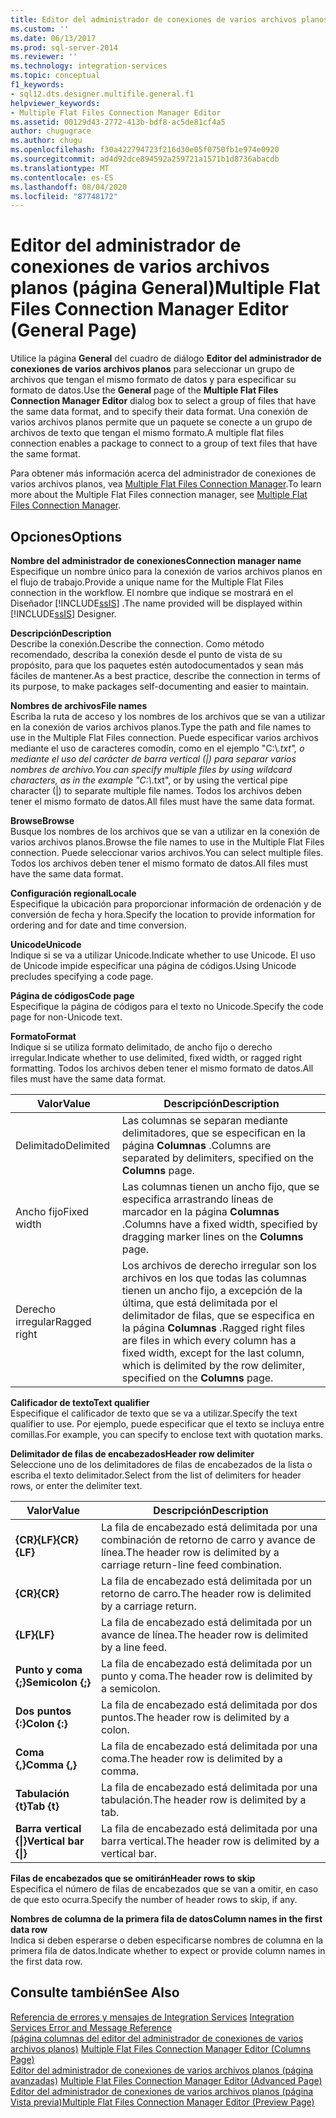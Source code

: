 ```yaml
---
title: Editor del administrador de conexiones de varios archivos planos (página general) | Microsoft Docs
ms.custom: ''
ms.date: 06/13/2017
ms.prod: sql-server-2014
ms.reviewer: ''
ms.technology: integration-services
ms.topic: conceptual
f1_keywords:
- sql12.dts.designer.multifile.general.f1
helpviewer_keywords:
- Multiple Flat Files Connection Manager Editor
ms.assetid: 00129d43-2772-413b-bdf8-ac5de81cf4a5
author: chugugrace
ms.author: chugu
ms.openlocfilehash: f30a422794723f216d30e05f0750fb1e974e0920
ms.sourcegitcommit: ad4d92dce894592a259721a1571b1d8736abacdb
ms.translationtype: MT
ms.contentlocale: es-ES
ms.lasthandoff: 08/04/2020
ms.locfileid: "87748172"
---
```

# <a name="multiple-flat-files-connection-manager-editor-general-page"></a><span data-ttu-id="9c592-102">Editor del administrador de conexiones de varios archivos planos (página General)</span><span class="sxs-lookup"><span data-stu-id="9c592-102">Multiple Flat Files Connection Manager Editor (General Page)</span></span>
  <span data-ttu-id="9c592-103">Utilice la página **General** del cuadro de diálogo **Editor del administrador de conexiones de varios archivos planos** para seleccionar un grupo de archivos que tengan el mismo formato de datos y para especificar su formato de datos.</span><span class="sxs-lookup"><span data-stu-id="9c592-103">Use the **General** page of the **Multiple Flat Files Connection Manager Editor** dialog box to select a group of files that have the same data format, and to specify their data format.</span></span> <span data-ttu-id="9c592-104">Una conexión de varios archivos planos permite que un paquete se conecte a un grupo de archivos de texto que tengan el mismo formato.</span><span class="sxs-lookup"><span data-stu-id="9c592-104">A multiple flat files connection enables a package to connect to a group of text files that have the same format.</span></span>  
  
 <span data-ttu-id="9c592-105">Para obtener más información acerca del administrador de conexiones de varios archivos planos, vea [Multiple Flat Files Connection Manager](connection-manager/multiple-flat-files-connection-manager.md).</span><span class="sxs-lookup"><span data-stu-id="9c592-105">To learn more about the Multiple Flat Files connection manager, see [Multiple Flat Files Connection Manager](connection-manager/multiple-flat-files-connection-manager.md).</span></span>  
  
## <a name="options"></a><span data-ttu-id="9c592-106">Opciones</span><span class="sxs-lookup"><span data-stu-id="9c592-106">Options</span></span>  
 <span data-ttu-id="9c592-107">**Nombre del administrador de conexiones**</span><span class="sxs-lookup"><span data-stu-id="9c592-107">**Connection manager name**</span></span>  
 <span data-ttu-id="9c592-108">Especifique un nombre único para la conexión de varios archivos planos en el flujo de trabajo.</span><span class="sxs-lookup"><span data-stu-id="9c592-108">Provide a unique name for the Multiple Flat Files connection in the workflow.</span></span> <span data-ttu-id="9c592-109">El nombre que indique se mostrará en el Diseñador [!INCLUDE[ssIS](../includes/ssis-md.md)] .</span><span class="sxs-lookup"><span data-stu-id="9c592-109">The name provided will be displayed within [!INCLUDE[ssIS](../includes/ssis-md.md)] Designer.</span></span>  
  
 <span data-ttu-id="9c592-110">**Descripción**</span><span class="sxs-lookup"><span data-stu-id="9c592-110">**Description**</span></span>  
 <span data-ttu-id="9c592-111">Describe la conexión.</span><span class="sxs-lookup"><span data-stu-id="9c592-111">Describe the connection.</span></span> <span data-ttu-id="9c592-112">Como método recomendado, describa la conexión desde el punto de vista de su propósito, para que los paquetes estén autodocumentados y sean más fáciles de mantener.</span><span class="sxs-lookup"><span data-stu-id="9c592-112">As a best practice, describe the connection in terms of its purpose, to make packages self-documenting and easier to maintain.</span></span>  
  
 <span data-ttu-id="9c592-113">**Nombres de archivos**</span><span class="sxs-lookup"><span data-stu-id="9c592-113">**File names**</span></span>  
 <span data-ttu-id="9c592-114">Escriba la ruta de acceso y los nombres de los archivos que se van a utilizar en la conexión de varios archivos planos.</span><span class="sxs-lookup"><span data-stu-id="9c592-114">Type the path and file names to use in the Multiple Flat Files connection.</span></span> <span data-ttu-id="9c592-115">Puede especificar varios archivos mediante el uso de caracteres comodín, como en el ejemplo "C:\\*.txt", o mediante el uso del carácter de barra vertical (|) para separar varios nombres de archivo.</span><span class="sxs-lookup"><span data-stu-id="9c592-115">You can specify multiple files by using wildcard characters, as in the example "C:\\*.txt", or by using the vertical pipe character (|) to separate multiple file names.</span></span> <span data-ttu-id="9c592-116">Todos los archivos deben tener el mismo formato de datos.</span><span class="sxs-lookup"><span data-stu-id="9c592-116">All files must have the same data format.</span></span>  
  
 <span data-ttu-id="9c592-117">**Browse**</span><span class="sxs-lookup"><span data-stu-id="9c592-117">**Browse**</span></span>  
 <span data-ttu-id="9c592-118">Busque los nombres de los archivos que se van a utilizar en la conexión de varios archivos planos.</span><span class="sxs-lookup"><span data-stu-id="9c592-118">Browse the file names to use in the Multiple Flat Files connection.</span></span> <span data-ttu-id="9c592-119">Puede seleccionar varios archivos.</span><span class="sxs-lookup"><span data-stu-id="9c592-119">You can select multiple files.</span></span> <span data-ttu-id="9c592-120">Todos los archivos deben tener el mismo formato de datos.</span><span class="sxs-lookup"><span data-stu-id="9c592-120">All files must have the same data format.</span></span>  
  
 <span data-ttu-id="9c592-121">**Configuración regional**</span><span class="sxs-lookup"><span data-stu-id="9c592-121">**Locale**</span></span>  
 <span data-ttu-id="9c592-122">Especifique la ubicación para proporcionar información de ordenación y de conversión de fecha y hora.</span><span class="sxs-lookup"><span data-stu-id="9c592-122">Specify the location to provide information for ordering and for date and time conversion.</span></span>  
  
 <span data-ttu-id="9c592-123">**Unicode**</span><span class="sxs-lookup"><span data-stu-id="9c592-123">**Unicode**</span></span>  
 <span data-ttu-id="9c592-124">Indique si se va a utilizar Unicode.</span><span class="sxs-lookup"><span data-stu-id="9c592-124">Indicate whether to use Unicode.</span></span> <span data-ttu-id="9c592-125">El uso de Unicode impide especificar una página de códigos.</span><span class="sxs-lookup"><span data-stu-id="9c592-125">Using Unicode precludes specifying a code page.</span></span>  
  
 <span data-ttu-id="9c592-126">**Página de códigos**</span><span class="sxs-lookup"><span data-stu-id="9c592-126">**Code page**</span></span>  
 <span data-ttu-id="9c592-127">Especifique la página de códigos para el texto no Unicode.</span><span class="sxs-lookup"><span data-stu-id="9c592-127">Specify the code page for non-Unicode text.</span></span>  
  
 <span data-ttu-id="9c592-128">**Formato**</span><span class="sxs-lookup"><span data-stu-id="9c592-128">**Format**</span></span>  
 <span data-ttu-id="9c592-129">Indique si se utiliza formato delimitado, de ancho fijo o derecho irregular.</span><span class="sxs-lookup"><span data-stu-id="9c592-129">Indicate whether to use delimited, fixed width, or ragged right formatting.</span></span> <span data-ttu-id="9c592-130">Todos los archivos deben tener el mismo formato de datos.</span><span class="sxs-lookup"><span data-stu-id="9c592-130">All files must have the same data format.</span></span>  
  
|<span data-ttu-id="9c592-131">Valor</span><span class="sxs-lookup"><span data-stu-id="9c592-131">Value</span></span>|<span data-ttu-id="9c592-132">Descripción</span><span class="sxs-lookup"><span data-stu-id="9c592-132">Description</span></span>|  
|-----------|-----------------|  
|<span data-ttu-id="9c592-133">Delimitado</span><span class="sxs-lookup"><span data-stu-id="9c592-133">Delimited</span></span>|<span data-ttu-id="9c592-134">Las columnas se separan mediante delimitadores, que se especifican en la página **Columnas** .</span><span class="sxs-lookup"><span data-stu-id="9c592-134">Columns are separated by delimiters, specified on the **Columns** page.</span></span>|  
|<span data-ttu-id="9c592-135">Ancho fijo</span><span class="sxs-lookup"><span data-stu-id="9c592-135">Fixed width</span></span>|<span data-ttu-id="9c592-136">Las columnas tienen un ancho fijo, que se especifica arrastrando líneas de marcador en la página **Columnas** .</span><span class="sxs-lookup"><span data-stu-id="9c592-136">Columns have a fixed width, specified by dragging marker lines on the **Columns** page.</span></span>|  
|<span data-ttu-id="9c592-137">Derecho irregular</span><span class="sxs-lookup"><span data-stu-id="9c592-137">Ragged right</span></span>|<span data-ttu-id="9c592-138">Los archivos de derecho irregular son los archivos en los que todas las columnas tienen un ancho fijo, a excepción de la última, que está delimitada por el delimitador de filas, que se especifica en la página **Columnas** .</span><span class="sxs-lookup"><span data-stu-id="9c592-138">Ragged right files are files in which every column has a fixed width, except for the last column, which is delimited by the row delimiter, specified on the **Columns** page.</span></span>|  
  
 <span data-ttu-id="9c592-139">**Calificador de texto**</span><span class="sxs-lookup"><span data-stu-id="9c592-139">**Text qualifier**</span></span>  
 <span data-ttu-id="9c592-140">Especifique el calificador de texto que se va a utilizar.</span><span class="sxs-lookup"><span data-stu-id="9c592-140">Specify the text qualifier to use.</span></span> <span data-ttu-id="9c592-141">Por ejemplo, puede especificar que el texto se incluya entre comillas.</span><span class="sxs-lookup"><span data-stu-id="9c592-141">For example, you can specify to enclose text with quotation marks.</span></span>  
  
 <span data-ttu-id="9c592-142">**Delimitador de filas de encabezados**</span><span class="sxs-lookup"><span data-stu-id="9c592-142">**Header row delimiter**</span></span>  
 <span data-ttu-id="9c592-143">Seleccione uno de los delimitadores de filas de encabezados de la lista o escriba el texto delimitador.</span><span class="sxs-lookup"><span data-stu-id="9c592-143">Select from the list of delimiters for header rows, or enter the delimiter text.</span></span>  
  
|<span data-ttu-id="9c592-144">Valor</span><span class="sxs-lookup"><span data-stu-id="9c592-144">Value</span></span>|<span data-ttu-id="9c592-145">Descripción</span><span class="sxs-lookup"><span data-stu-id="9c592-145">Description</span></span>|  
|-----------|-----------------|  
|<span data-ttu-id="9c592-146">**{CR}{LF}**</span><span class="sxs-lookup"><span data-stu-id="9c592-146">**{CR}{LF}**</span></span>|<span data-ttu-id="9c592-147">La fila de encabezado está delimitada por una combinación de retorno de carro y avance de línea.</span><span class="sxs-lookup"><span data-stu-id="9c592-147">The header row is delimited by a carriage return-line feed combination.</span></span>|  
|<span data-ttu-id="9c592-148">**{CR}**</span><span class="sxs-lookup"><span data-stu-id="9c592-148">**{CR}**</span></span>|<span data-ttu-id="9c592-149">La fila de encabezado está delimitada por un retorno de carro.</span><span class="sxs-lookup"><span data-stu-id="9c592-149">The header row is delimited by a carriage return.</span></span>|  
|<span data-ttu-id="9c592-150">**{LF}**</span><span class="sxs-lookup"><span data-stu-id="9c592-150">**{LF}**</span></span>|<span data-ttu-id="9c592-151">La fila de encabezado está delimitada por un avance de línea.</span><span class="sxs-lookup"><span data-stu-id="9c592-151">The header row is delimited by a line feed.</span></span>|  
|<span data-ttu-id="9c592-152">**Punto y coma {;}**</span><span class="sxs-lookup"><span data-stu-id="9c592-152">**Semicolon {;}**</span></span>|<span data-ttu-id="9c592-153">La fila de encabezado está delimitada por un punto y coma.</span><span class="sxs-lookup"><span data-stu-id="9c592-153">The header row is delimited by a semicolon.</span></span>|  
|<span data-ttu-id="9c592-154">**Dos puntos {:}**</span><span class="sxs-lookup"><span data-stu-id="9c592-154">**Colon {:}**</span></span>|<span data-ttu-id="9c592-155">La fila de encabezado está delimitada por dos puntos.</span><span class="sxs-lookup"><span data-stu-id="9c592-155">The header row is delimited by a colon.</span></span>|  
|<span data-ttu-id="9c592-156">**Coma {,}**</span><span class="sxs-lookup"><span data-stu-id="9c592-156">**Comma {,}**</span></span>|<span data-ttu-id="9c592-157">La fila de encabezado está delimitada por una coma.</span><span class="sxs-lookup"><span data-stu-id="9c592-157">The header row is delimited by a comma.</span></span>|  
|<span data-ttu-id="9c592-158">**Tabulación {t}**</span><span class="sxs-lookup"><span data-stu-id="9c592-158">**Tab {t}**</span></span>|<span data-ttu-id="9c592-159">La fila de encabezado está delimitada por una tabulación.</span><span class="sxs-lookup"><span data-stu-id="9c592-159">The header row is delimited by a tab.</span></span>|  
|<span data-ttu-id="9c592-160">**Barra vertical {&#124;}**</span><span class="sxs-lookup"><span data-stu-id="9c592-160">**Vertical bar {&#124;}**</span></span>|<span data-ttu-id="9c592-161">La fila de encabezado está delimitada por una barra vertical.</span><span class="sxs-lookup"><span data-stu-id="9c592-161">The header row is delimited by a vertical bar.</span></span>|  
  
 <span data-ttu-id="9c592-162">**Filas de encabezados que se omitirán**</span><span class="sxs-lookup"><span data-stu-id="9c592-162">**Header rows to skip**</span></span>  
 <span data-ttu-id="9c592-163">Especifica el número de filas de encabezados que se van a omitir, en caso de que esto ocurra.</span><span class="sxs-lookup"><span data-stu-id="9c592-163">Specify the number of header rows to skip, if any.</span></span>  
  
 <span data-ttu-id="9c592-164">**Nombres de columna de la primera fila de datos**</span><span class="sxs-lookup"><span data-stu-id="9c592-164">**Column names in the first data row**</span></span>  
 <span data-ttu-id="9c592-165">Indica si deben esperarse o deben especificarse nombres de columna en la primera fila de datos.</span><span class="sxs-lookup"><span data-stu-id="9c592-165">Indicate whether to expect or provide column names in the first data row.</span></span>  
  
## <a name="see-also"></a><span data-ttu-id="9c592-166">Consulte también</span><span class="sxs-lookup"><span data-stu-id="9c592-166">See Also</span></span>  
 <span data-ttu-id="9c592-167">[Referencia de errores y mensajes de Integration Services](../../2014/integration-services/integration-services-error-and-message-reference.md) </span><span class="sxs-lookup"><span data-stu-id="9c592-167">[Integration Services Error and Message Reference](../../2014/integration-services/integration-services-error-and-message-reference.md) </span></span>  
 <span data-ttu-id="9c592-168">[&#40;página columnas del editor del administrador de conexiones de varios archivos planos&#41;](../../2014/integration-services/multiple-flat-files-connection-manager-editor-columns-page.md) </span><span class="sxs-lookup"><span data-stu-id="9c592-168">[Multiple Flat Files Connection Manager Editor &#40;Columns Page&#41;](../../2014/integration-services/multiple-flat-files-connection-manager-editor-columns-page.md) </span></span>  
 <span data-ttu-id="9c592-169">[Editor del administrador de conexiones de varios archivos planos &#40;página avanzadas&#41;](../../2014/integration-services/multiple-flat-files-connection-manager-editor-advanced-page.md) </span><span class="sxs-lookup"><span data-stu-id="9c592-169">[Multiple Flat Files Connection Manager Editor &#40;Advanced Page&#41;](../../2014/integration-services/multiple-flat-files-connection-manager-editor-advanced-page.md) </span></span>  
 [<span data-ttu-id="9c592-170">Editor del administrador de conexiones de varios archivos planos &#40;página Vista previa&#41;</span><span class="sxs-lookup"><span data-stu-id="9c592-170">Multiple Flat Files Connection Manager Editor &#40;Preview Page&#41;</span></span>](../../2014/integration-services/multiple-flat-files-connection-manager-editor-preview-page.md)  
  
  
